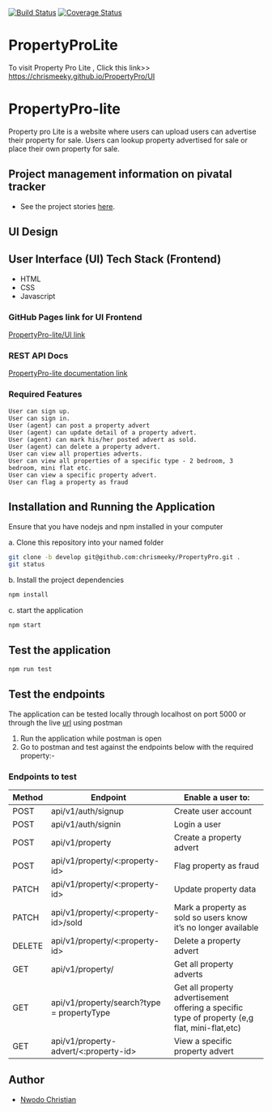 [![Build Status](https://travis-ci.org/chrismeeky/PropertyPro.svg?branch=master)](https://travis-ci.org/chrismeeky/PropertyPro)
[![Coverage Status](https://coveralls.io/repos/github/chrismeeky/PropertyPro/badge.svg?branch=develop)](https://coveralls.io/github/chrismeeky/PropertyPro?branch=develop)
# PropertyProLite

To visit Property Pro Lite , Click this link>> https://chrismeeky.github.io/PropertyPro/UI


# PropertyPro-lite

Property pro Lite is a website where users can upload users can advertise their property for sale. Users can lookup property advertised for sale or place their own property for sale.

## Project management information on pivatal tracker

* See the project stories [here](https://www.pivotaltracker.com/n/projects/2354440).

## UI Design


## User Interface (UI) Tech Stack (Frontend)

* HTML
* CSS
* Javascript

### GitHub Pages link for UI Frontend

[PropertyPro-lite/UI link](https://chrismeeky.github.io/PropertyPro/UI/)

### REST API Docs

[PropertyPro-lite documentation link](https://propertyproliteapp.herokuapp.com)

### Required Features

```
User can sign up.
User can sign in.
User (agent) can post a property advert
User (agent) can update detail of a property advert.
User (agent) can mark his/her posted advert as sold.
User (agent) can delete a property advert.
User can view all properties adverts.
User can view all properties of a specific type - 2 bedroom, 3 bedroom, mini flat etc.
User can view a specific property advert.
User can flag a property as fraud
```


## Installation and Running the Application

Ensure that you have nodejs and npm installed in your computer

a. Clone this repository into your named folder

```bash
git clone -b develop git@github.com:chrismeeky/PropertyPro.git .
git status
```

b. Install the project dependencies

```bash
npm install
```

c. start the application

```bash
npm start
```

## Test the application

```bash
npm run test
```

## Test the endpoints

The application can be tested locally through localhost on port 5000 or through the live [url](https://propertyproliteapp.herokuapp.com) using postman

1. Run the application while postman is open
2. Go to postman and test against the endpoints below with the required property:-

### Endpoints to test

Method        | Endpoint      | Enable a user to: |
------------- | ------------- | ---------------
POST  | api/v1/auth/signup  | Create user account  |
POST  | api/v1/auth/signin  | Login a user |
POST  | api/v1/property  | Create a property advert |
POST  | api/v1/property/<:property-id>  | Flag property as fraud |
PATCH  | api/v1/property/<:property-id>  | Update property data |
PATCH  | api/v1/property/<:property-id>/sold  | Mark a property as sold so users know it’s no longer available |
DELETE  | api/v1/property/<:property-id>  | Delete a property advert |
GET  | api/v1/property/ | Get all property adverts |
GET  | api/v1/property/search?type =​ propertyType  | Get all property advertisement offering a specific type of property (e,g flat, mini-flat,etc) |
GET  | api/v1/property-advert/<:property-id>  | View a specific property advert |



## Author

* [Nwodo Christian](https://github.com/chrismeeky)



